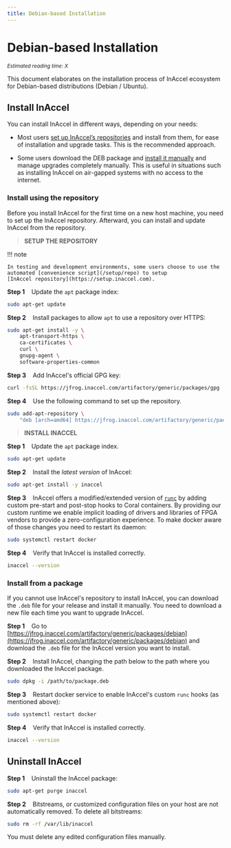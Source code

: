 ```yaml
---
title: Debian-based Installation
---
```


# Debian-based Installation

*<small id="time">Estimated reading time: X</small>*

This document elaborates on the installation process of InAccel ecosystem for
Debian-based distributions (Debian / Ubuntu).

## Install InAccel

You can install InAccel in different ways, depending on your needs:

* Most users [set up InAccel’s repositories](#install-using-the-repository) and
	install from them, for ease of installation and upgrade tasks. This is the
	recommended approach.

* Some users download the DEB package and
	[install it manually](#install-from-a-package) and manage upgrades
	completely manually. This is useful in situations such as installing InAccel
	on air-gapped systems with no access to the internet.

### Install using the repository

Before you install InAccel for the first time on a new host machine, you need to
set up the InAccel repository. Afterward, you can install and update InAccel
from the repository.

> **SETUP THE REPOSITORY**

!!! note

	In testing and development environments, some users choose to use the
	automated [convenience script](/setup/repo) to setup
	[InAccel repository](https://setup.inaccel.com).

**Step 1**
&nbsp;&nbsp;&nbsp;Update the `apt` package index:

```bash
sudo apt-get update
```

**Step 2**
&nbsp;&nbsp;&nbsp;Install packages to allow `apt` to use a repository over
HTTPS:

```bash
sudo apt-get install -y \
	apt-transport-https \
	ca-certificates \
	curl \
	gnupg-agent \
	software-properties-common
```

**Step 3**
&nbsp;&nbsp;&nbsp;Add InAccel's official GPG key:

```bash
curl -fsSL https://jfrog.inaccel.com/artifactory/generic/packages/gpg | sudo apt-key add -
```

**Step 4**
&nbsp;&nbsp;&nbsp;Use the following command to set up the repository.

```bash
sudo add-apt-repository \
	"deb [arch=amd64] https://jfrog.inaccel.com/artifactory/generic/packages/debian /"
```

> **INSTALL INACCEL**

**Step 1**
&nbsp;&nbsp;&nbsp;Update the `apt` package index.

```bash
sudo apt-get update
```

**Step 2**
&nbsp;&nbsp;&nbsp;Install the *latest version* of InAccel:

```bash
sudo apt-get install -y inaccel
```

**Step 3**
&nbsp;&nbsp;&nbsp;InAccel offers a modified/extended version of
[`runc`](https://github.com/opencontainers/runc) by adding custom pre-start and
post-stop hooks to Coral containers. By providing our custom runtime we enable
implicit loading of drivers and libraries of FPGA vendors to provide a
zero-configuration experience. To make docker aware of those changes you need to
restart its daemon:

```bash
sudo systemctl restart docker
```

**Step 4**
&nbsp;&nbsp;&nbsp;Verify that InAccel is installed correctly.

```bash
inaccel --version
```

### Install from a package

If you cannot use InAccel's repository to install InAccel, you can download the
`.deb` file for your release and install it manually. You need to download a new
file each time you want to upgrade InAccel.

**Step 1**
&nbsp;&nbsp;&nbsp;Go to
[https://jfrog.inaccel.com/artifactory/generic/packages/debian](https://jfrog.inaccel.com/artifactory/generic/packages/debian)
and download the `.deb` file for the InAccel version you want to install.

**Step 2**
&nbsp;&nbsp;&nbsp;Install InAccel, changing the path below to the path where you
downloaded the InAccel package.

```bash
sudo dpkg -i /path/to/package.deb
```

**Step 3**
&nbsp;&nbsp;&nbsp;Restart docker service to enable InAccel's custom `runc` hooks
(as mentioned above):

```bash
sudo systemctl restart docker
```

**Step 4**
&nbsp;&nbsp;&nbsp;Verify that InAccel is installed correctly.

```bash
inaccel --version
```

## Uninstall InAccel

**Step 1**
&nbsp;&nbsp;&nbsp;Uninstall the InAccel package:

```bash
sudo apt-get purge inaccel
```

**Step 2**
&nbsp;&nbsp;&nbsp;Bitstreams, or customized configuration files on your host are
not automatically removed. To delete all bitstreams:

```bash
sudo rm -rf /var/lib/inaccel
```

You must delete any edited configuration files manually.
